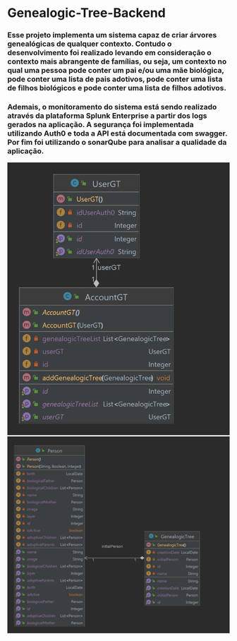 # Genealogic-Tree-Backend

### Esse projeto implementa um sistema capaz de criar árvores genealógicas de qualquer contexto. Contudo o desenvolvimento foi realizado levando em consideração o contexto mais abrangente de famílias, ou seja, um contexto no qual uma pessoa pode conter um pai e/ou uma mãe biológica, pode conter uma lista de pais adotivos, pode conter uma lista de filhos biológicos e pode conter uma lista de filhos adotivos.

### Ademais, o monitoramento do sistema está sendo realizado através da plataforma Splunk Enterprise a partir dos logs gerados na aplicação. A segurança foi implementada utilizando Auth0 e toda a API está documentada com swagger. Por fim foi utilizando o sonarQube para analisar a qualidade da aplicação. 

<img src="classdiagram1.png">

<img src="classdiagram2.png">
